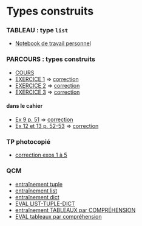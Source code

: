 # Types construits
### TABLEAU : type `list`
* [Notebook de travail personnel](https://notebook.basthon.fr/?from=https://raw.githubusercontent.com/thfruchart/1nsi/main/S3/TABLEAUX_TRAVAIL_PERSONNEL.ipynb)

### PARCOURS : types construits
* [COURS](Parcours_type_construit.ipynb)
* [EXERCICE 1](https://notebook.basthon.fr/?from=https://raw.githubusercontent.com/thfruchart/1nsi/main/S3/EXO1_Parcours_Tableau.ipynb) => [correction](https://notebook.basthon.fr/?from=https://raw.githubusercontent.com/thfruchart/1nsi/main/S3/EXO1_CORR.ipynb)
* [EXERCICE 2](https://notebook.basthon.fr/?from=https://raw.githubusercontent.com/thfruchart/1nsi/main/S3/EXO2_Parcours_Tableau.ipynb) => [correction](https://notebook.basthon.fr/?from=https://raw.githubusercontent.com/thfruchart/1nsi/main/S3/EXO2_CORR.ipynb)
* [EXERCICE 3](https://notebook.basthon.fr/?from=https://raw.githubusercontent.com/thfruchart/1nsi/main/S3/EXO3_Parcours_Tableau.ipynb) => [correction](https://notebook.basthon.fr/?from=https://raw.githubusercontent.com/thfruchart/1nsi/main/S3/EXO3_CORR.ipynb)
#### dans le cahier
* [Ex 9 p. 51](https://notebook.basthon.fr/?from=https://raw.githubusercontent.com/thfruchart/1nsi/main/S3/Ex9p.51.ipynb) => [correction](https://notebook.basthon.fr/?from=https://raw.githubusercontent.com/thfruchart/1nsi/main/S3/Ex9p.51_CORR.ipynb)
* [Ex 12 et 13 p. 52-53](https://notebook.basthon.fr/?from=https://raw.githubusercontent.com/thfruchart/1nsi/main/S3/Ex12-13p.25-53.ipynb)  => [correction](https://notebook.basthon.fr/?from=https://raw.githubusercontent.com/thfruchart/1nsi/main/S3/Exo12-13CORR.ipynb)
 
### TP photocopié
* [correction exos 1 à 5](https://notebook.basthon.fr/?from=https://raw.githubusercontent.com/thfruchart/1nsi/main/S3/TP-CORR_1-5.ipynb)

### QCM
* [entraînement tuple](https://genumsi.inria.fr/qcm.php?h=ff02d184a03dc4e6c2378c41eff8f5f7)
* [entraînement list](https://genumsi.inria.fr/qcm.php?h=bb1228ec37442a326e9c5682b62fe8a6)
* [entraînement dict](https://genumsi.inria.fr/qcm.php?h=cbb959459c8a953f46ea79e0c939647e)
* [EVAL LIST-TUPLE-DICT](https://genumsi.inria.fr/qcm.php?h=e79034e09e84584ff2d87685cb6039c1)
* [entraînement TABLEAUX par COMPRÉHENSION](https://genumsi.inria.fr/qcm.php?h=72855d4b21676fc34e72eba77997eaed)
* [EVAL tableaux par compréhension](https://genumsi.inria.fr/qcm.php?h=f436467f9e3a729e24b4b6d86d6e8b9b)
